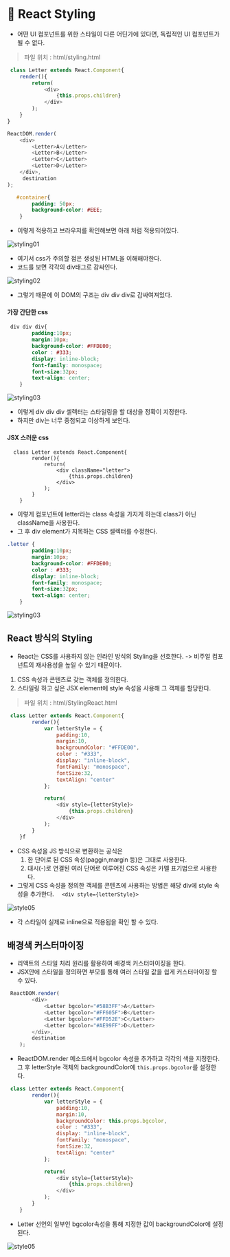 # 👔 React Styling

- 어떤 UI 컴포넌트를 위한 스타일이 다른 어딘가에 있다면, 독립적인 UI 컴포넌트가 될 수 없다.

> 파일 위치 : html/styling.html

```js
 class Letter extends React.Component{
    render(){
        return(
            <div>
                {this.props.children}
            </div>
        );
    }
}

ReactDOM.render(
    <div>
        <Letter>A</Letter>
        <Letter>B</Letter>
        <Letter>C</Letter>
        <Letter>D</Letter>
    </div>,
     destination
);
```
```css
   #container{
        padding: 50px;
        background-color: #EEE;
    }
```
- 이렇게 적용하고 브라우저를 확인해보면 아래 처럼 적용되어있다.

![styling01](./image/ReactStyling/styling01.png)

- 여기서 css가 주의할 점은 생성된 HTML을 이해해야한다.
- 코드를 보면 각각의 div태그로 감싸인다. 

![styling02](./image/ReactStyling/styling02.png)

- 그렇기 때문에 이 DOM의 구조는 div div div로 감싸여져있다.

#### 가장 간단한 css 
```css
 div div div{
        padding:10px;
        margin:10px;
        background-color: #FFDE00;
        color : #333;
        display: inline-block;
        font-family: monospace;
        font-size:32px;
        text-align: center;
    }
```
![styling03](./image/ReactStyling/styling03.png)

- 이렇게 div div div 셀렉터는 스타일링을 할 대상을 정확이 지정한다.
- 하지만 div는 너무 중첩되고 이상하게 보인다.

#### JSX 스러운 css
```JS
  class Letter extends React.Component{
        render(){
            return(
                <div className="letter">
                    {this.props.children}
                </div>
            );
        }
    }
```
- 이렇게 컴포넌트에 letter라는 class 속성을 가지게 하는데 class가 아닌 className을 사용한다.
- 그 후 div element가 지목하는 CSS 셀렉터를 수정한다.
```CSS
.letter {
        padding:10px;
        margin:10px;
        background-color: #FFDE00;
        color : #333;
        display: inline-block;
        font-family: monospace;
        font-size:32px;
        text-align: center;
    }
```
![styling03](./image/ReactStyling/styling04.png)

## React 방식의 Styling
- React는 CSS를 사용하지 않는 인라인 방식의 Styling을 선호한다.
-> 비주얼 컴포넌트의 재사용성을 높일 수 있기 때문이다.

1. CSS 속성과 콘텐츠로 갖는 객체를 정의한다.
2. 스타일링 하고 싶은 JSX element에 style 속성을 사용해 그 객체를 할당한다.

> 파일 위치 : html/StylingReact.html

```js
 class Letter extends React.Component{
        render(){
            var letterStyle = {
                padding:10,
                margin:10,
                backgroundColor: "#FFDE00",
                color : "#333",
                display: "inline-block",
                fontFamily: "monospace",
                fontSize:32,
                textAlign: "center"
            };

            return(
                <div style={letterStyle}>
                    {this.props.children}
                </div>
            );
        }
    }f
```
- CSS 속성을 JS 방식으로 변환하는 공식은
    1. 한 단어로 된 CSS 속성(paggin,margin 등)은 그대로 사용한다.
    2. 대시(-)로 연결된 여러 단어로 이루어진 CSS 속성은 카멜 표기법으로 사용한다.
- 그렇게 CSS 속성을 정의한 객체를 콘텐츠에 사용하는 방법은
해당 div에 style 속성을 추가한다. ```  <div style={letterStyle}>```

![style05](./image/ReactStyling/styling05.png)
- 각 스타일이 실제로 inline으로 적용됨을 확인 할 수 있다.

## 배경색 커스터마이징
- 리액트의 스타일 처리 원리를 활용하여 배경색 커스터마이징을 한다.
- JSX안에 스타일을 정의하면 부모를 통해 여러 스타일 값을 쉽게 커스터마이징 할 수 있다.

``` js
 ReactDOM.render(
        <div>
            <Letter bgcolor="#58B3FF">A</Letter>
            <Letter bgcolor="#FF605F">B</Letter>
            <Letter bgcolor="#FFD52E">C</Letter>
            <Letter bgcolor="#AE99FF">D</Letter>
        </div>,
        destination
    );
```
- ReactDOM.render 메소드에서 bgcolor 속성을 추가하고 각각의 색을 지정한다.
그 후 letterStyle 객체의 backgroundColor에 ```this.props.bgcolor```를 설정한다.
```js
 class Letter extends React.Component{
        render(){
            var letterStyle = {
                padding:10,
                margin:10,
                backgroundColor: this.props.bgcolor,
                color : "#333",
                display: "inline-block",
                fontFamily: "monospace",
                fontSize:32,
                textAlign: "center"
            };

            return(
                <div style={letterStyle}>
                    {this.props.children}
                </div>
            );
        }
    }
```
- Letter 선언의 일부인 bgcolor속성을 통해 지정한 값이 backgroundColor에 설정된다.

![style05](./image/ReactStyling/styling06.png)
